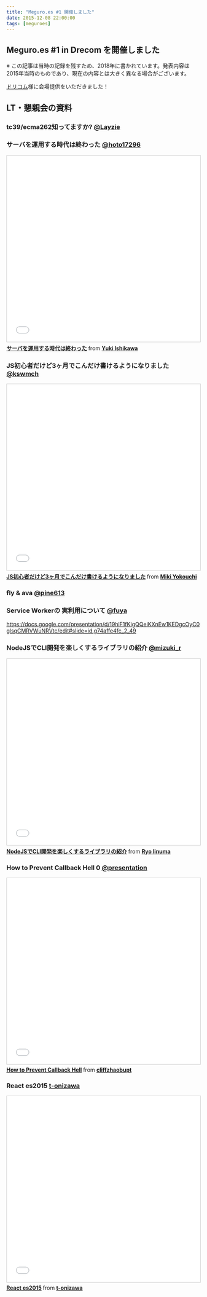 ```yaml
---
title: "Meguro.es #1 開催しました"
date: 2015-12-08 22:00:00
tags: [meguroes]
---
```


## Meguro.es #1 in Drecom を開催しました

※ この記事は当時の記録を残すため、2018年に書かれています。発表内容は2015年当時のものであり、現在の内容とは大きく異なる場合がございます。


[ドリコム](http://drecom.co.jp/)様に会場提供をいただきました！


## LT・懇親会の資料


### tc39/ecma262知ってますか? [@Layzie](https://connpass.com/user/Layzie/)

<script async class="speakerdeck-embed" data-slide="1" data-id="62b990a8a243455fa30b30a1d69b67d0" data-ratio="1.33333333333333" src="//speakerdeck.com/assets/embed.js"></script>


### サーバを運用する時代は終わった [@hoto17296](https://connpass.com/user/hoto17296/)

<iframe src="//www.slideshare.net/slideshow/embed_code/key/r9bnGxUMUtBUvO" width="595" height="485" frameborder="0" marginwidth="0" marginheight="0" scrolling="no" style="border:1px solid #CCC; border-width:1px; margin-bottom:5px; max-width: 100%;" allowfullscreen> </iframe> <div style="margin-bottom:5px"> <strong> <a href="//www.slideshare.net/hoto17296/ss-55930894" title="サーバを運用する時代は終わった" target="_blank">サーバを運用する時代は終わった</a> </strong> from <strong><a href="//www.slideshare.net/hoto17296" target="_blank">Yuki Ishikawa</a></strong> </div>


### JS初心者だけど3ヶ月でこんだけ書けるようになりました [@kswmch](https://connpass.com/user/kswmch/)

<iframe src="//www.slideshare.net/slideshow/embed_code/key/19LzPFxtBqiKLy" width="595" height="485" frameborder="0" marginwidth="0" marginheight="0" scrolling="no" style="border:1px solid #CCC; border-width:1px; margin-bottom:5px; max-width: 100%;" allowfullscreen> </iframe> <div style="margin-bottom:5px"> <strong> <a href="//www.slideshare.net/MikiYokouchi/js3-55936114" title="JS初心者だけど3ヶ月でこんだけ書けるようになりました" target="_blank">JS初心者だけど3ヶ月でこんだけ書けるようになりました</a> </strong> from <strong><a href="https://www.slideshare.net/MikiYokouchi" target="_blank">Miki Yokouchi</a></strong> </div>

### fly & ava [@pine613](https://connpass.com/user/pine613/)

<script async class="speakerdeck-embed" data-slide="1" data-id="d2ba680f39214a33b74f05c605b9cb0a" data-ratio="1.33333333333333" src="//speakerdeck.com/assets/embed.js"></script>

### Service Workerの 実利用について [@fuya](https://connpass.com/user/fuya/)

https://docs.google.com/presentation/d/19hlF1fKigQQeiKXnEw1KEDgcOyC0glsqCMRVWuNRVtc/edit#slide=id.g74affe4fc_2_49

### NodeJSでCLI開発を楽しくするライブラリの紹介 [@mizuki_r](https://connpass.com/user/mizuki_r/)

<iframe src="//www.slideshare.net/slideshow/embed_code/key/XDr504fX2SWJH" width="595" height="485" frameborder="0" marginwidth="0" marginheight="0" scrolling="no" style="border:1px solid #CCC; border-width:1px; margin-bottom:5px; max-width: 100%;" allowfullscreen> </iframe> <div style="margin-bottom:5px"> <strong> <a href="//www.slideshare.net/rymizuki/nodejscli" title="NodeJSでCLI開発を楽しくするライブラリの紹介" target="_blank">NodeJSでCLI開発を楽しくするライブラリの紹介</a> </strong> from <strong><a href="https://www.slideshare.net/rymizuki" target="_blank">Ryo Iinuma</a></strong> </div>


### How to Prevent Callback Hell 0 [@presentation](https://connpass.com/user/cliffzhao/presentation/)

<iframe src="//www.slideshare.net/slideshow/embed_code/key/hpZmsSU6dsORzh" width="595" height="485" frameborder="0" marginwidth="0" marginheight="0" scrolling="no" style="border:1px solid #CCC; border-width:1px; margin-bottom:5px; max-width: 100%;" allowfullscreen> </iframe> <div style="margin-bottom:5px"> <strong> <a href="//www.slideshare.net/cliffzhaobupt/how-to-prevent-callback-hell" title="How to Prevent Callback Hell" target="_blank">How to Prevent Callback Hell</a> </strong> from <strong><a href="https://www.slideshare.net/cliffzhaobupt" target="_blank">cliffzhaobupt</a></strong> </div>

### React es2015 [t-onizawa](https://connpass.com/user/t-onizawa/)

<iframe src="//www.slideshare.net/slideshow/embed_code/key/kz9qYl1aDc5nz5" width="595" height="485" frameborder="0" marginwidth="0" marginheight="0" scrolling="no" style="border:1px solid #CCC; border-width:1px; margin-bottom:5px; max-width: 100%;" allowfullscreen> </iframe> <div style="margin-bottom:5px"> <strong> <a href="//www.slideshare.net/t-onizawa/react-es2015" title="React es2015" target="_blank">React es2015</a> </strong> from <strong><a href="https://www.slideshare.net/t-onizawa" target="_blank">t-onizawa</a></strong> </div>